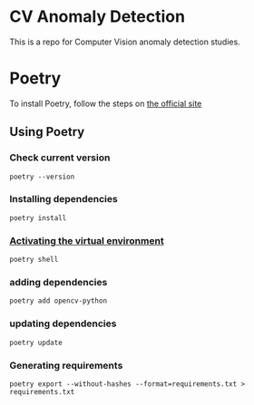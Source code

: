 # CV Anomaly Detection

This is a repo for Computer Vision anomaly detection studies.

# Poetry

To install Poetry, follow the steps on [the official site](https://python-poetry.org/docs/#installing-with-the-official-installer)

## Using Poetry

### Check current version
```shell
poetry --version
```

### Installing dependencies
```shell
poetry install
```

### [Activating the virtual environment](https://python-poetry.org/docs/basic-usage/#activating-the-virtual-environment)
```shell
poetry shell
```

### adding dependencies
```shell
poetry add opencv-python
```

### updating dependencies
```shell
poetry update
```
### Generating requirements
```shell
poetry export --without-hashes --format=requirements.txt > requirements.txt
```
